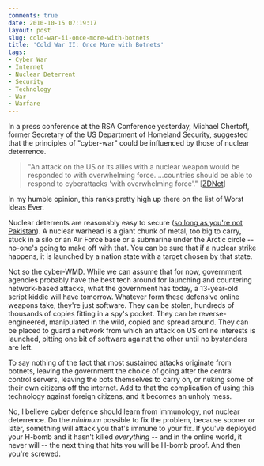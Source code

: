 ```yaml
---
comments: true
date: 2010-10-15 07:19:17
layout: post
slug: cold-war-ii-once-more-with-botnets
title: 'Cold War II: Once More with Botnets'
tags:
- Cyber War
- Internet
- Nuclear Deterrent
- Security
- Technology
- War
- Warfare
---
```


In a press conference at the RSA Conference yesterday, Michael Chertoff, former Secretary of the US Department of Homeland Security, suggested that the principles of "cyber-war" could be influenced by those of nuclear deterrence.

> "An attack on the US or its allies with a nuclear weapon would be responded to with overwhelming force. ...countries should be able to respond to cyberattacks 'with overwhelming force'."  [[ZDNet](http://www.zdnet.co.uk/news/security-threats/2010/10/14/chertoff-advocates-cyber-cold-war-40090538/)]

In my humble opinion, this ranks pretty high up there on the list of Worst Ideas Ever.

Nuclear deterrents are reasonably easy to secure ([so long as you're not Pakistan](http://www.guardian.co.uk/world/2010/apr/12/pakistan-nuclear-weapons-security-fears)).  A nuclear warhead is a giant chunk of metal, too big to carry, stuck in a silo or an Air Force base or a submarine under the Arctic circle -- no-one's going to make off with that.  You can be sure that if a nuclear strike happens, it is launched by a nation state with a target chosen by that state.

Not so the cyber-WMD. While we can assume that for now, government agencies probably have the best tech around for launching and countering network-based attacks, what the government has today, a 13-year-old script kiddie will have tomorrow.  Whatever form these defensive online weapons take, they're just software.  They can be stolen, hundreds of thousands of copies fitting in a spy's pocket.  They can be reverse-engineered, manipulated in the wild, copied and spread around.  They can be placed to guard a network from which an attack on US online interests is launched, pitting one bit of software against the other until no bystanders are left.

To say nothing of the fact that most sustained attacks originate from botnets, leaving the government the choice of going after the central control servers, leaving the bots themselves to carry on, or nuking some of their own citizens off the internet.  Add to that the complication of using this technology against foreign citizens, and it becomes an unholy mess.

No, I believe cyber defence should learn from immunology, not nuclear deterrence.  Do the _minimum_ possible to fix the problem, because sooner or later, something will attack you that's immune to your fix. If you've deployed your H-bomb and it hasn't killed _everything_ -- and in the online world, it never will -- the next thing that hits you will be H-bomb proof.  And then you're screwed.
